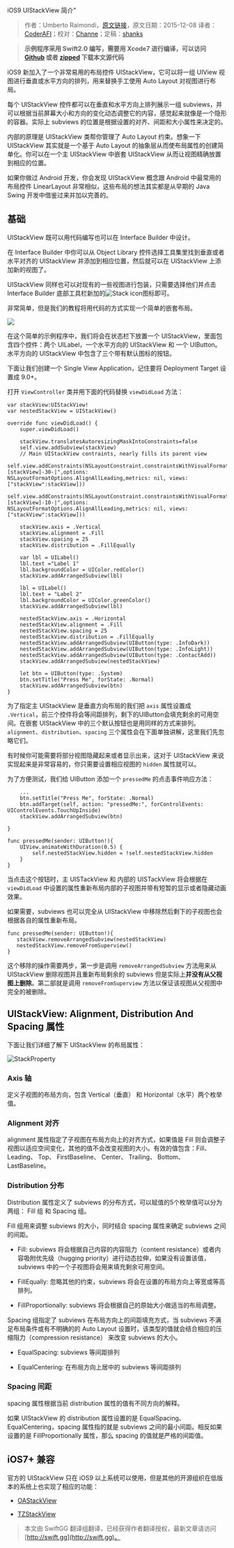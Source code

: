 iOS9 UIStackView 简介"

> 作者：Umberto Raimondi，[原文链接](https://www.uraimo.com/2015/09/08/ios9-uistackview-guide-swift/)，原文日期：2015-12-08
> 译者：[CoderAFI](http://coderafi.github.io/)；校对：[Channe](http://www.jianshu.com/users/7a07113a6597/latest_articles)；定稿：[shanks](http://codebuild.me/)
  









> **示例程序采用 Swift2.0 编写，需要用 Xcode7 进行编译，可以访问 [Github](https://github.com/uraimo/uistackview-sample) 或者 [zipped](https://github.com/uraimo/uistackview-sample/archive/master.zip) 下载本文源代码**

iOS9 新加入了一个非常易用的布局控件 UIStackView，它可以将一组 UIView 视图进行垂直或水平方向的排列，用来替换手工使用 Auto Layout 对视图进行布局。



每个 UIStackView 控件都可以在垂直和水平方向上排列展示一组 subviews，并可以根据当前屏幕大小和方向的变化动态调整它的内容，感觉起来就像是一个隐形的容器。实际上 subviews 的位置是根据设置的对齐、间距和大小属性来决定的。

内部的原理是 UIStackView 类帮你管理了 Auto Layout 约束。想象一下 UIStackView 其实就是一个基于 Auto Layout 的抽象层从而使布局属性的创建简单化。你可以在一个主 UIStackView 中嵌套 UIStackView 从而让视图精确放置到相应的位置。

如果你做过 Android 开发，你会发现 UIStackView 概念跟 Android 中最常用的布局控件 LinearLayout 非常相似，这些布局的想法其实都是从早期的 Java Swing 开发中借鉴过来并加以完善的。

## 基础

UIStackView 既可以用代码编写也可以在 Interface Builder 中设计。

在 Interface Builder 中你可以从 Object Library 控件选择工具集里找到垂直或者水平对齐的 UIStackView 并添加到相应位置，然后就可以在 UIStackView 上添加新的视图了。

UIStackView 同样也可以对现有的一些视图进行包装，只需要选择他们并点击 Interface Builder 底部工具栏新加的![Stack icon](https://swift.gg/img/articles/ios9-uistackview-guide-swift/uistackview00.png1459387514.8102102)图标即可。

非常简单，但是我们的教程将用代码的方式实现一个简单的嵌套布局。

![](https://swift.gg/img/articles/ios9-uistackview-guide-swift/uistackview02.gif1459387515.8780005)

在这个简单的示例程序中，我们将会在状态栏下放置一个 UIStackView，里面包含四个控件：两个 UILabel，一个水平方向的 UIStackView 和 一个 UIButton。水平方向的 UIStackView 中包含了三个带有默认图标的按钮。

下面让我们创建一个 Single View Application，记住要将 Deployment Target 设置成 9.0+。

打开 `ViewController` 类并用下面的代码替换 `viewDidLoad` 方法：

    
    var stackView:UIStackView!
    var nestedStackView = UIStackView()
    
    override func viewDidLoad() {
        super.viewDidLoad()
    
        stackView.translatesAutoresizingMaskIntoConstraints=false
        self.view.addSubview(stackView)
        // Main UIStackView contraints, nearly fills its parent view
        self.view.addConstraints(NSLayoutConstraint.constraintsWithVisualFormat("V:|-30-[stackView]-30-|",options: NSLayoutFormatOptions.AlignAllLeading,metrics: nil, views: ["stackView":stackView]))
        self.view.addConstraints(NSLayoutConstraint.constraintsWithVisualFormat("H:|-10-[stackView]-10-|",options: NSLayoutFormatOptions.AlignAllLeading,metrics: nil, views: ["stackView":stackView]))
    
        stackView.axis = .Vertical
        stackView.alignment = .Fill
        stackView.spacing = 25
        stackView.distribution = .FillEqually
    
        var lbl = UILabel()
        lbl.text ="Label 1"
        lbl.backgroundColor = UIColor.redColor()
        stackView.addArrangedSubview(lbl)
    
        lbl = UILabel()
        lbl.text = "Label 2"
        lbl.backgroundColor = UIColor.greenColor()
        stackView.addArrangedSubview(lbl)
    
        nestedStackView.axis = .Horizontal
        nestedStackView.alignment = .Fill
        nestedStackView.spacing = 25
        nestedStackView.distribution = .FillEqually
        nestedStackView.addArrangedSubview(UIButton(type: .InfoDark))
        nestedStackView.addArrangedSubview(UIButton(type: .InfoLight))
        nestedStackView.addArrangedSubview(UIButton(type: .ContactAdd))
        stackView.addArrangedSubview(nestedStackView)
    
        let btn = UIButton(type: .System)
        btn.setTitle("Press Me", forState: .Normal)
        stackView.addArrangedSubview(btn)
    }

为了指定主 UIStackView 是垂直方向布局的我们把 `axis` 属性设置成 `.Vertical`，前三个控件将会等间距排列，剩下的UIButton会填充剩余的可用空间。在嵌套 UIStackView 中的三个默认按钮也是用同样的方式来排列。`alignment`、`distribution`、`spacing` 三个属性会在下面单独讲解，这里我们先忽略它们。

有时候你可能需要将部分视图隐藏起来或者显示出来，这对于 UIStackView 来说实现起来是非常容易的，你只需要设置相应视图的 `hidden` 属性就可以。

为了方便测试，我们给 UIButton 添加一个 `pressedMe` 的点击事件响应方法：

    
        ...
        btn.setTitle("Press Me", forState: .Normal)
        btn.addTarget(self, action: "pressedMe:", forControlEvents: UIControlEvents.TouchUpInside)
        stackView.addArrangedSubview(btn)
    
    }
    
    func pressedMe(sender: UIButton!){
        UIView.animateWithDuration(0.5) {
            self.nestedStackView.hidden = !self.nestedStackView.hidden
        }
    }

当点击这个按钮时，主 UISTackView 和 内部的 UISTackView 将会根据在 `viewDidLoad` 中设置的属性重新布局内部的子视图并带有短暂的显示或者隐藏动画效果。

如果需要，subviews 也可以完全从 UIStackView 中移除然后剩下的子视图也会根据各自的属性重新布局。

    
    func pressedMe(sender: UIButton!){
       stackView.removeArrangedSubview(nestedStackView)
       nestedStackView.removeFromSuperview()
    }

这个移除的操作需要两步，第一步是调用 `removeArrangedSubview` 方法用来从 UIStackView 删除视图并且重新布局剩余的 subviews 但是实际上**并没有从父视图上删除**。第二部就是调用 `removeFromSuperview` 方法以保证该视图从父视图中完全的被删除。

## UIStackView: Alignment, Distribution And Spacing 属性

下面让我们详细了解下  UIStackView 的布局属性：

![StackProperty](https://swift.gg/img/articles/ios9-uistackview-guide-swift/uistackview01.png1459387517.1515186)

### Axis 轴

定义子视图的布局方向，包含 Vertical（垂直） 和 Horizontal（水平）两个枚举值。

### Alignment 对齐

alignment 属性指定了子视图在布局方向上的对齐方式，如果值是 Fill 则会调整子视图以适应空间变化，其他的值不会改变视图的大小。有效的值包含：Fill、 Leading、 Top、 FirstBaseline、 Center、 Trailing、 Bottom、 LastBaseline。

### Distribution 分布

Distribution 属性定义了 subviews 的分布方式，可以赋值的5个枚举值可以分为两组： Fill 组 和 Spacing 组。

Fill 组用来调整 subviews 的大小，同时结合 spacing 属性来确定 subviews 之间的间距。

- Fill: subviews 将会根据自己内容的内容阻力（content resistance）或者内容吸附优先级（hugging priority）进行动态拉伸，如果没有设置该值，subviews 中的一个子视图将会用来填充剩余可用空间。

- FillEqually: 忽略其他的约束，subviews 将会在设置的布局方向上等宽或等高排列。

- FillProportionally: subviews 将会根据自己的原始大小做适当的布局调整。

Spacing 组指定了 subviews 在布局方向上的间距填充方式，当 subviews 不满足布局条件或有不明确的的 Auto Layout 设置时，该类型的值就会结合相应的压缩阻力（compression resistance） 来改变 subviews 的大小。

- EqualSpacing: subviews 等间距排列

- EqualCentering: 在布局方向上居中的 subviews 等间距排列

### Spacing 间距

spacing 属性根据当前 distribution 属性的值有不同方向的解释。

如果 UIStackView 的 distribution 属性设置的是 EqualSpacing、 EqualCentering，spacing 属性指的就是 subviews 之间的最小间距。相反如果设置的是 FillProportionally 属性，那么 spacing 的值就是严格的间距值。

## iOS7+ 兼容

官方的 UIStackView 只在 iOS9 以上系统可以使用，但是其他的开源组织在低版本的系统上也实现了相应的功能：

- [OAStackView](https://github.com/oarrabi/OAStackView)

- [TZStackView](https://github.com/tomvanzummeren/TZStackView)
> 本文由 SwiftGG 翻译组翻译，已经获得作者翻译授权，最新文章请访问 [http://swift.gg](http://swift.gg)。